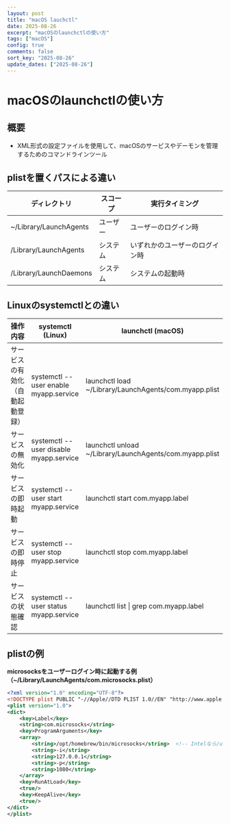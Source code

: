```yaml
---
layout: post
title: "macOS lauchctl" 
date: 2025-08-26
excerpt: "macOSのlaunchctlの使い方"
tags: ["macOS"]
config: true
comments: false
sort_key: "2025-08-26"
update_dates: ["2025-08-26"]
---
```


# macOSのlaunchctlの使い方

## 概要
 - XML形式の設定ファイルを使用して、macOSのサービスやデーモンを管理するためのコマンドラインツール

## plistを置くパスによる違い

| ディレクトリ | スコープ | 実行タイミング |
|---|---|---|
| ~/Library/LaunchAgents | ユーザー | ユーザーのログイン時 |
| /Library/LaunchAgents | システム | いずれかのユーザーのログイン時 |
| /Library/LaunchDaemons | システム | システムの起動時 |

## Linuxのsystemctlとの違い

| 操作内容 | systemctl (Linux) | launchctl (macOS) |
|---|---|---|
| サービスの有効化（自動起動登録） | systemctl --user enable myapp.service | launchctl load ~/Library/LaunchAgents/com.myapp.plist |
| サービスの無効化 | systemctl --user disable myapp.service | launchctl unload ~/Library/LaunchAgents/com.myapp.plist |
| サービスの即時起動 | systemctl --user start myapp.service | launchctl start com.myapp.label |
| サービスの即時停止 | systemctl --user stop myapp.service | launchctl stop com.myapp.label |
| サービスの状態確認 | systemctl --user status myapp.service | launchctl list \| grep com.myapp.label |

## plistの例

**microsocksをユーザーログイン時に起動する例（~/Library/LaunchAgents/com.microsocks.plist）**
```xml
<?xml version="1.0" encoding="UTF-8"?>
<!DOCTYPE plist PUBLIC "-//Apple//DTD PLIST 1.0//EN" "http://www.apple.com/DTDs/PropertyList-1.0.dtd">
<plist version="1.0">
<dict>
    <key>Label</key>
    <string>com.microsocks</string>
    <key>ProgramArguments</key>
    <array>
        <string>/opt/homebrew/bin/microsocks</string>  <!-- Intelなら/usr/local/bin/microsocks -->
        <string>-i</string>
        <string>127.0.0.1</string>
        <string>-p</string>
        <string>1080</string>
    </array>
    <key>RunAtLoad</key>
    <true/>
    <key>KeepAlive</key>
    <true/>
</dict>
</plist>
```
